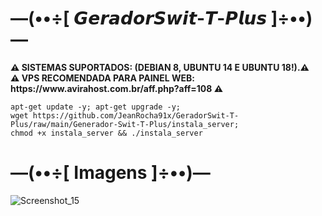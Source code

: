 # —(••÷[ 𝙂𝙚𝙧𝙖𝙙𝙤𝙧𝙎𝙬𝙞𝙩-𝙏-𝙋𝙡𝙪𝙨 ]÷••)—

<p><b>⚠ SISTEMAS SUPORTADOS: (DEBIAN 8, UBUNTU 14 E UBUNTU 18!).⚠</br>
⚠ VPS RECOMENDADA PARA PAINEL WEB: https://www.avirahost.com.br/aff.php?aff=108 ⚠</b></p>

```
apt-get update -y; apt-get upgrade -y; 
wget https://github.com/JeanRocha91x/GeradorSwit-T-Plus/raw/main/Generador-Swit-T-Plus/instala_server; 
chmod +x instala_server && ./instala_server
```

# —(••÷[ Imagens ]÷••)—
![Screenshot_15](https://user-images.githubusercontent.com/105602625/190878556-57c3eb36-c562-4961-b22b-4ff373e22513.jpg)
